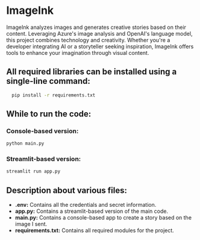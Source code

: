 # ImageInk
ImageInk analyzes images and generates creative stories based on their content. Leveraging Azure's image analysis and OpenAI's language model, this project combines technology and creativity. Whether you're a developer integrating AI or a storyteller seeking inspiration, ImageInk offers tools to enhance your imagination through visual content.

## All required libraries can be installed using a single-line command:
```bash
  pip install -r requirements.txt 
```

## While to run the code:
### Console-based version:
```bash
python main.py
```
### Streamlit-based version:
```bash
streamlit run app.py
```

## Description about various files:
- **.env:** Contains all the credentials and secret information. 
- **app.py:** Contains a streamlit-based version of the main code. 
- **main.py:** Contains a console-based app to create a story based on the image I sent. 
- **requirements.txt:** Contains all required modules for the project.   
